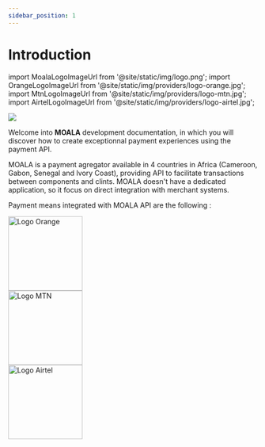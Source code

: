 ```yaml
---
sidebar_position: 1
---
```


# Introduction

import MoalaLogoImageUrl from '@site/static/img/logo.png';
import OrangeLogoImageUrl from '@site/static/img/providers/logo-orange.jpg';
import MtnLogoImageUrl from '@site/static/img/providers/logo-mtn.jpg';
import AirtelLogoImageUrl from '@site/static/img/providers/logo-airtel.jpg';

<img src={MoalaLogoImageUrl} />

Welcome into **MOALA** development documentation, in which you will discover how to create exceptionnal payment experiences using the payment API.

MOALA is a payment agregator available in 4 countries in Africa (Cameroon, Gabon, Senegal and Ivory Coast), providing API to facilitate transactions between components and clints. MOALA doesn't have a dedicated application, so it focus on direct integration with merchant systems.

Payment means integrated with MOALA API are the following :

<div style={{ textAlign: 'center' }} className='providers'>
    <div className="logo">
        <img src={OrangeLogoImageUrl} alt="Logo Orange" width="150" />
    </div>
    <div className="logo">
        <img src={MtnLogoImageUrl} alt="Logo MTN" width="150" />
    </div>
    <div className="logo">
        <img src={AirtelLogoImageUrl} alt="Logo Airtel" width="150" />
    </div>
</div>
